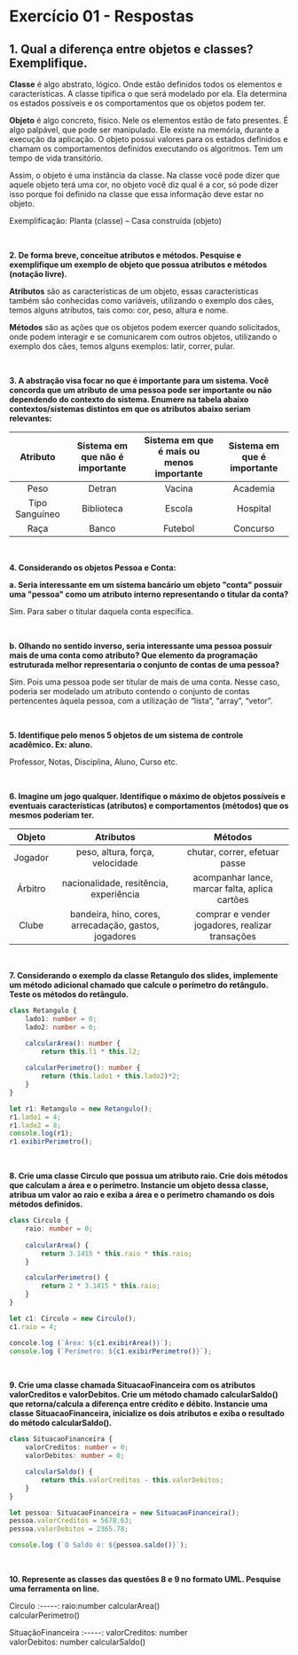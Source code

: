 
# Exercício 01 - Respostas

## 1. Qual a diferença entre objetos e classes? Exemplifique.

**Classe** é algo abstrato, lógico. Onde estão definidos todos os elementos e características. A classe tipifica o que será modelado por ela. Ela determina os estados possíveis e os comportamentos que os objetos podem ter. 

**Objeto** é algo concreto, físico. Nele os elementos estão de fato presentes. É algo palpável, que pode ser manipulado. Ele existe na memória, durante a execução da aplicação. O objeto possui valores para os estados definidos e chamam os comportamentos definidos executando os algoritmos. Tem um tempo de vida transitório.

Assim, o objeto é uma instância da classe. Na classe você pode dizer que aquele objeto terá uma cor, no objeto você diz qual é a cor, só pode dizer isso porque foi definido na classe que essa informação deve estar no objeto.

Exemplificação: Planta (classe) – Casa construída (objeto)  

<br/>

**2. De forma breve, conceitue atributos e métodos. Pesquise e exemplifique um exemplo de objeto que possua atributos e métodos (notação livre).**

**Atributos** são as características de um objeto, essas características também são conhecidas como variáveis, utilizando o exemplo dos cães, temos alguns atributos, tais como: cor, peso, altura e nome.

**Métodos** são as ações que os objetos podem exercer quando solicitados, onde podem interagir e se comunicarem com outros objetos, utilizando o exemplo dos cães, temos alguns exemplos: latir, correr, pular.

<br/>

**3. A abstração visa focar no que é importante para um sistema. Você concorda que um atributo de uma pessoa pode ser importante ou não dependendo do contexto do sistema. Enumere na tabela abaixo contextos/sistemas distintos em que os atributos abaixo seriam relevantes:**

Atributo | Sistema em que não é importante | Sistema em que é mais ou menos importante | Sistema em que é importante
:------: | :------: | :------: | :------:
Peso | Detran | Vacina | Academia
Tipo Sanguíneo | Biblioteca | Escola | Hospital
Raça | Banco | Futebol | Concurso

<br/>

 **4. Considerando os objetos Pessoa e Conta:**

**a. Seria interessante em um sistema bancário um objeto "conta" possuir uma "pessoa" como um atributo interno representando o titular da conta?**  

Sim. Para saber o titular daquela conta específica.

<br/>

**b. Olhando no sentido inverso, seria interessante uma pessoa possuir mais de uma conta como atributo? Que elemento da programação estruturada melhor representaria o conjunto de contas de uma pessoa?** 
 
Sim. Pois uma pessoa pode ser titular de mais de uma conta. 
Nesse caso, poderia ser modelado um atributo contendo o conjunto de contas pertencentes àquela pessoa, com a utilização de “lista”, “array”, “vetor”.

<br/>

**5. Identifique pelo menos 5 objetos de um sistema de controle acadêmico. Ex: aluno.**

Professor, Notas, Disciplina, Aluno, Curso etc.

<br/>

**6. Imagine um jogo qualquer. Identifique o máximo de objetos possíveis e eventuais características (atributos) e comportamentos (métodos) que os mesmos poderiam ter.**

Objeto | Atributos | Métodos
:-----: | :-----: | :-----:
Jogador | peso, altura, força, velocidade | chutar, correr, efetuar passe
Árbitro | nacionalidade, resitência, experiência | acompanhar lance, marcar falta, aplica cartões
Clube | bandeira, hino, cores, arrecadação, gastos, jogadores | comprar e vender jogadores, realizar transações 

<br/>

**7. Considerando o exemplo da classe Retangulo dos slides, implemente um método adicional chamado que calcule o perímetro do retângulo. Teste os métodos do retângulo.**

~~~TypeScript
class Retangulo {
    lado1: number = 0;
    lado2: number = 0;

    calcularArea(): number {
        return this.l1 * this.l2;
    
    calcularPerimetro(): number {
        return (this.lado1 + this.lado2)*2;
    }
}

let r1: Retangulo = new Retangulo();
r1.lado1 = 4;
r1.lado2 = 8;
console.log(r1);
r1.exibirPerimetro();
~~~

<br/>

**8. Crie uma classe Circulo que possua um atributo raio. Crie dois métodos que calculam a área e o perímetro. Instancie um objeto dessa classe, atribua um valor ao raio e exiba a área e o perímetro chamando os dois métodos definidos.**

~~~TypeScript
class Circulo {
    raio: number = 0;
    
    calcularArea() {
        return 3.1415 * this.raio * this.raio;
    }

    calcularPerimetro() {
        return 2 * 3.1415 * this.raio;
    }
}

let c1: Circulo = new Circulo();
c1.raio = 4;

concole.log (`Área: ${c1.exibirArea()}`);
console.log (`Perímetro: ${c1.exibirPerimetro()}`);
~~~

<br/>

**9. Crie uma classe chamada SituacaoFinanceira com os atributos valorCreditos e valorDebitos. Crie um método chamado calcularSaldo() que retorna/calcula a diferença entre crédito e débito. Instancie uma classe SituacaoFinanceira, inicialize os dois atributos e exiba o resultado do método calcularSaldo().**

~~~TypeScript
class SituacaoFinanceira {
    valorCreditos: number = 0;
    valorDebitos: number = 0;

    calcularSaldo() {
        return this.valorCreditos - this.valorDebitos;
    }
}

let pessoa: SituacaoFinanceira = new SituacaoFinanceira();
pessoa.valorCreditos = 5678.63;
pessoa.valorDebitos = 2365.78;

console.log (`O Saldo é: ${pessoa.saldo()}`);
~~~

<br/>

**10. Represente as classes das questões 8 e 9 no formato UML. Pesquise uma ferramenta on line.** 

Circulo
:-----:
raio:number
calcularArea()<br/>calcularPerimetro()

SituaçãoFinanceira
:-----:
valorCreditos: number<br/>valorDebitos: number
calcularSaldo()
